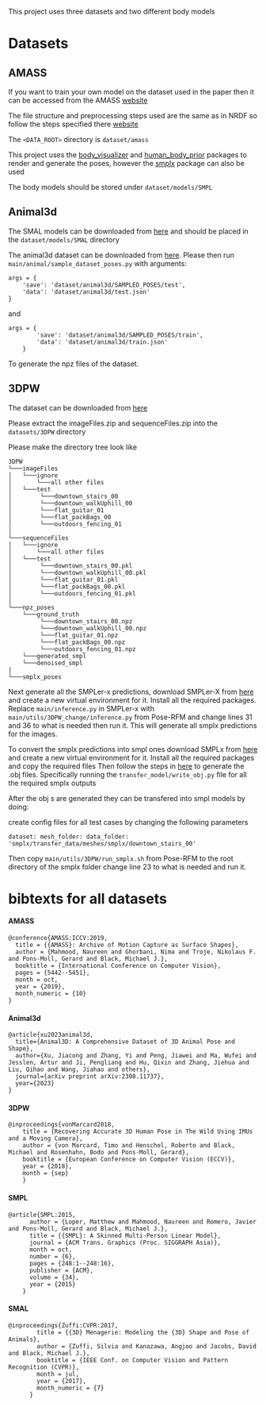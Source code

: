 This project uses three datasets and two different body models

# Datasets

## AMASS

If you want to train your own model on the dataset used in the paper then it can be accessed from the AMASS [website](https://amass.is.tue.mpg.de/)

The file structure and preprocessing steps used are the same as in NRDF so follow the steps specified there [website](https://github.com/hynann/NRDF/blob/master/docs/data.md)

The `<DATA_ROOT>` directory is `dataset/amass`

This project uses the [body_visualizer](https://github.com/nghorbani/body_visualizer) and [human_body_prior](https://github.com/nghorbani/human_body_prior) packages to render and generate the poses, however the [smplx](https://github.com/vchoutas/smplx) package can also be used

The body models should be stored under `dataset/models/SMPL`

## Animal3d

The SMAL models can be downloaded from [here](https://smal.is.tue.mpg.de/index.html) and should be placed in the `dataset/models/SMAL` directory

The animal3d dataset can be downloaded from [here](https://xujiacong.github.io/Animal3D/).
Please then run `main/animal/sample_dataset_poses.py` with arguments:
```
args = {
    'save': 'dataset/animal3d/SAMPLED_POSES/test',
    'data': 'dataset/animal3d/test.json'
}
```
and  
```   
args = {
        'save': 'dataset/animal3d/SAMPLED_POSES/train',
        'data': 'dataset/animal3d/train.json'
    }
```
To generate the npz files of the dataset.

## 3DPW

The dataset can be downloaded from [here](https://virtualhumans.mpi-inf.mpg.de/3DPW/)

Please extract the imageFiles.zip and sequenceFiles.zip into the `datasets/3DPW` directory

Please make the directory tree look like
```
3DPW
└───imageFiles
│   └───ignore
│       └───all other files
│   └───test
│        └───downtown_stairs_00
│        └───downtown_walkUphill_00
│        └───flat_guitar_01
│        └───flat_packBags_00
│        └───outdoors_fencing_01
|
└───sequenceFiles
│   └───ignore
│       └───all other files
│   └───test
│        └───downtown_stairs_00.pkl
│        └───downtown_walkUphill_00.pkl
│        └───flat_guitar_01.pkl
│        └───flat_packBags_00.pkl
│        └───outdoors_fencing_01.pkl
│   
└───npz_poses
    └───ground_truth
         └───downtown_stairs_00.npz
         └───downtown_walkUphill_00.npz
         └───flat_guitar_01.npz
         └───flat_packBags_00.npz
         └───outdoors_fencing_01.npz
    └───generated_smpl
    └───denoised_smpl
|
└───smplx_poses
```

Next generate all the SMPLer-x predictions, download SMPLer-X from [here](https://github.com/caizhongang/SMPLer-X) and create a new virtual environment for it.
Install all the required packages.
Replace `main/inference.py` in SMPLer-x with `main/utils/3DPW_change/inference.py` from Pose-RFM and change lines 31 and 36 to what is needed then run it.
This will generate all smplx predictions for the images.

To convert the smplx predictions into smpl ones download SMPLx from [here](https://github.com/vchoutas/smplx) and create a new virtual environment for it.
Install all the required packages and copy the required files
Then follow the steps in [here](https://github.com/vchoutas/smplx/tree/main/transfer_model) to generate the .obj files.
Specifically running the `transfer_model/write_obj.py` file for all the required smplx outputs

After the obj s are generated they can be transfered into smpl models by doing:

create config files for all test cases by changing the following parameters
```
dataset: mesh_folder: data_folder: 'smplx/transfer_data/meshes/smplx/downtown_stairs_00'
```

Then copy `main/utils/3DPW/run_smplx.sh` from Pose-RFM to the root directory of the smplx folder change line 23 to what is needed and run it.



# bibtexts for all datasets

#### AMASS
```
@conference{AMASS:ICCV:2019,
  title = {{AMASS}: Archive of Motion Capture as Surface Shapes},
  author = {Mahmood, Naureen and Ghorbani, Nima and Troje, Nikolaus F. and Pons-Moll, Gerard and Black, Michael J.},
  booktitle = {International Conference on Computer Vision},
  pages = {5442--5451},
  month = oct,
  year = {2019},
  month_numeric = {10}
}
```


#### Animal3d
```
@article{xu2023animal3d,
  title={Animal3D: A Comprehensive Dataset of 3D Animal Pose and Shape},
  author={Xu, Jiacong and Zhang, Yi and Peng, Jiawei and Ma, Wufei and Jesslen, Artur and Ji, Pengliang and Hu, Qixin and Zhang, Jiehua and Liu, Qihao and Wang, Jiahao and others},
  journal={arXiv preprint arXiv:2308.11737},
  year={2023}
}
```

#### 3DPW

```
@inproceedings{vonMarcard2018,
    title = {Recovering Accurate 3D Human Pose in The Wild Using IMUs and a Moving Camera},
    author = {von Marcard, Timo and Henschel, Roberto and Black, Michael and Rosenhahn, Bodo and Pons-Moll, Gerard},
    booktitle = {European Conference on Computer Vision (ECCV)},
    year = {2018},
    month = {sep}
    }
```

#### SMPL
```
@article{SMPL:2015,
      author = {Loper, Matthew and Mahmood, Naureen and Romero, Javier and Pons-Moll, Gerard and Black, Michael J.},
      title = {{SMPL}: A Skinned Multi-Person Linear Model},
      journal = {ACM Trans. Graphics (Proc. SIGGRAPH Asia)},
      month = oct,
      number = {6},
      pages = {248:1--248:16},
      publisher = {ACM},
      volume = {34},
      year = {2015}
    }
```

#### SMAL

```
@inproceedings{Zuffi:CVPR:2017,
        title = {{3D} Menagerie: Modeling the {3D} Shape and Pose of Animals},
        author = {Zuffi, Silvia and Kanazawa, Angjoo and Jacobs, David and Black, Michael J.},
        booktitle = {IEEE Conf. on Computer Vision and Pattern Recognition (CVPR)},
        month = jul,
        year = {2017},
        month_numeric = {7}
      }
```